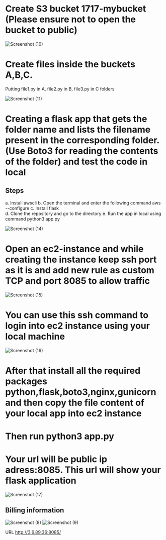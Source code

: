 # Create S3 bucket 1717-mybucket (Please ensure not to open the bucket to public)
![Screenshot (10)](https://user-images.githubusercontent.com/73656498/115603046-50be3380-a2fd-11eb-9bfa-f0f7317fdc18.png)


# Create files inside the buckets A,B,C.
Putting file1.py in A, file2.py in B, file3.py in C folders


![Screenshot (11)](https://user-images.githubusercontent.com/73656498/115603370-b3173400-a2fd-11eb-8b96-44ed521e3a20.png)
# Creating a flask app that gets the folder name and lists the filename present in the corresponding folder. (Use Boto3 for reading the contents of the folder) and test the code in local 

## Steps
a. Install awscli
b. Open the terminal and enter the following command
   aws --configure
c. Install flask   
d. Clone the repository and go to the directory
e. Run the app in local using command python3 app.py

![Screenshot (14)](https://user-images.githubusercontent.com/73656498/115605123-c2977c80-a2ff-11eb-81b7-9f9648b36e34.png)

# Open an ec2-instance and while creating the instance keep ssh port as it is and add new rule as custom TCP and port 8085 to allow traffic

![Screenshot (15)](https://user-images.githubusercontent.com/73656498/115605368-0ee2bc80-a300-11eb-8ac5-bf254ccd2b33.png)

# You can use this ssh command to login into ec2 instance using your local machine

![Screenshot (16)](https://user-images.githubusercontent.com/73656498/115605611-59643900-a300-11eb-8c77-534e88dd2642.png)

# After that install all the required packages python,flask,boto3,nginx,gunicorn and then copy the file content of your local app into ec2 instance

# Then run python3 app.py

# Your url will be public ip adress:8085. This url will show your flask application

![Screenshot (17)](https://user-images.githubusercontent.com/73656498/115764994-d4daee80-a3c3-11eb-92a7-088ead6220ca.png)

## Billing information
![Screenshot (8)](https://user-images.githubusercontent.com/73656498/115606248-19ea1c80-a301-11eb-917c-bb85ac0bd986.png)
![Screenshot (9)](https://user-images.githubusercontent.com/73656498/115606295-266e7500-a301-11eb-80df-de9b77fee647.png)

URL http://3.6.89.36:8085/

